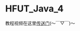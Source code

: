 # HFUT_Java_4
教程视频在这里[传送门](https://www.bilibili.com/video/BV18N411K7Fd/?spm_id_from=333.999.0.0&vd_source=e072992e9592b9dc7e374bfb03f694f1)(～￣▽￣)～
